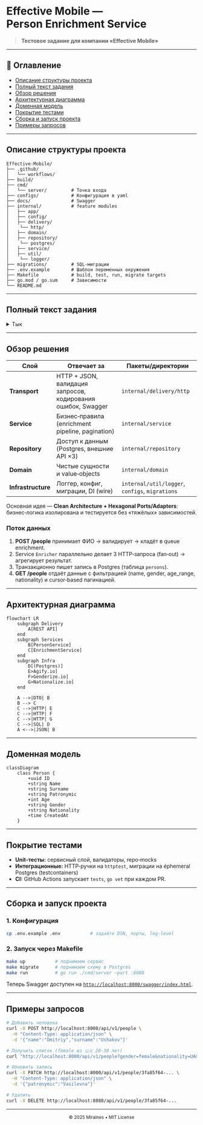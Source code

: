 ﻿# Effective Mobile — Person Enrichment Service

> **Тестовое задание для компании «Effective Mobile»**

---

## 📑 Оглавление

<!-- TOC -->

* [Описание структуры проекта](#описание-структуры-проекта)
* [Полный текст задания](#полный-текст-задания)
* [Обзор решения](#обзор-решения)
* [Архитектурная диаграмма](#архитектурная-диаграмма)
* [Доменная модель](#доменная-модель)
* [Покрытие тестами](#покрытие-тестами)
* [Сборка и запуск проекта](#сборка-и-запуск-проекта)
* [Примеры запросов](#примеры-запросов)


<!-- /TOC -->

---

## Описание структуры проекта

```text
Effective-Mobile/
├── .github/            
│   └── workflows/
├── build/              
├── cmd/
│   └── server/         # Точка входа
├── configs/            # Конфигурация в yaml
├── docs/               # Swagger
├── internal/           # feature modules
│   ├── app/
│   ├── config/
│   ├── delivery/
│    └── http/
│   ├── domain/
│   ├── repository/
│    └── postgres/          
│   ├── service/                      
│   ├── util/
│    └── logger/      
├── migrations/         # SQL-миграции
├── .env.example        # Шаблон переменных окружения
├── Makefile            # build, test, run, migrate targets
├── go.mod / go.sum     # Зависимости
└── README.md           
```


---

## Полный текст задания

<details>
<summary>Тык</summary>

Реализовать сервис, который будет получать по API ФИО, из открытых API обогащать
ответ наиболее вероятными возрастом, полом и национальностью и сохранять данные в
БД. По запросу выдавать инфу о найденных людях.

**Необходимо реализовать следующее:**

1. **Выставить rest методы**
    - 1 Для получения данных с различными фильтрами и пагинацией
    - 2 Для удаления по идентификатору
    - 3 Для изменения сущности
    - 4 Для добавления новых людей в формате

        ```json
        {
        "name": "Dmitriy",
        "surname": "Ushakov",
        "patronymic": "Vasilevich"
        }
        ```
2. **Корректное сообщение обогатить**
   - Возрастом - https://api.agify.io/?name=Dmitriy
   - Полом - https://api.genderize.io/?name=Dmitriy
   - Национальностью - https://api.nationalize.io/?name=Dmitriy

3. **Обогащенное сообщение положить в БД postgres (структура БД должна быть создана
   путем миграций)**

4. **Покрыть код debug- и info-логами**
5. **Вынести конфигурационные данные в .env**
6. **Сгенерировать сваггер на реализованное API**
</details>

---

## Обзор решения

| Слой               | Отвечает за                                                  | Пакеты/директории                               |
| ------------------ | ------------------------------------------------------------ |-------------------------------------------------|
| **Transport**      | HTTP + JSON, валидация запросов, кодирования ошибок, Swagger | `internal/delivery/http`                        |
| **Service**        | Бизнес‑правила (enrichment pipeline, pagination)             | `internal/service`                              |
| **Repository**     | Доступ к данным (Postgres, внешние API ×3)                   | `internal/repository`                           |
| **Domain**         | Чистые сущности и value‑objects                              | `internal/domain`                               |
| **Infrastructure** | Логгер, конфиг, миграции, DI (wire)                          | `internal/util/logger`, `configs`, `migrations` |

Основная идея — **Clean Architecture + Hexagonal Ports/Adapters**: бизнес‑логика изолирована и тестируется без «тяжёлых» зависимостей.

### Поток данных

1. **POST /people** принимает ФИО → валидирует → кладёт в queue enrichment.
2. Service `Enricher` параллельно делает 3 HTTP‑запроса (fan‑out) → агрегирует результат.
3. Транзакционно пишет запись в Postgres (таблица `persons`).
4. **GET /people** отдаёт данные с фильтрацией (name, gender, age\_range, nationality) и cursor‑based пагинацией.

---

## Архитектурная диаграмма

```mermaid
flowchart LR
    subgraph Delivery
        A[REST API]
    end
    subgraph Services
        B[PersonService]
        C[EnrichmentService]
    end
    subgraph Infra
        D[(Postgres)]
        E>Agify.io]
        F>Genderize.io]
        G>Nationalize.io]
    end

    A -->|DTO| B
    B --> C
    C -->|HTTP| E
    C -->|HTTP| F
    C -->|HTTP| G
    C -->|SQL| D
    A <-->|JSON| B
```

---

## Доменная модель

```mermaid
classDiagram
    class Person {
        +uuid ID
        +string Name
        +string Surname
        +string Patronymic
        +int Age
        +string Gender
        +string Nationality
        +time CreatedAt
    }
```

---

## Покрытие тестами

* **Unit‑тесты:** сервисный слой, валидаторы, repo‑mocks
* **Интеграционные:** HTTP‑ручки на `httptest`, миграции на éphemeral Postgres (testcontainers)
* **CI:** GitHub Actions запускает `tests`, `go vet` при каждом PR.

---

## Сборка и запуск проекта

### 1. Конфигурация

```bash
cp .env.example .env           # задайте DSN, порты, log‑level
```

### 2. Запуск через Makefile

```bash
make up           # поднимаем сервис
make migrate      # поднимаем схему в Postgres
make run          # go run ./cmd/server —port :8080
```

Теперь Swagger доступен на [`http://localhost:8000/swagger/index.html`](http://localhost:8080/swagger/index.html).

---

## Примеры запросов

```bash
# Добавить человека
curl -X POST http://localhost:8000/api/v1/people \
  -H "Content-Type: application/json" \
  -d '{"name":"Dmitriy","surname":"Ushakov"}'

# Получить список (female из 🇺🇦 20‑30 лет)
curl "http://localhost:8000/api/v1/people?gender=female&nationality=UA&age_from=20&age_to=30&page_size=20"

# Обновить запись
curl -X PATCH http://localhost:8000/api/v1/people/3fa85f64-... \
  -H "Content-Type: application/json" \
  -d '{"patronymic":"Vasilevna"}'

# Удалить
curl -X DELETE http://localhost:8080/api/v1/people/3fa85f64-...
```

---

<p align="center"><sub>© 2025 Miraines • MIT License</sub></p>
